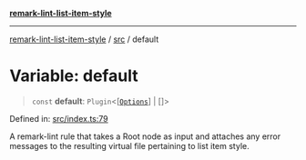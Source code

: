 [**remark-lint-list-item-style**](../../README.md)

***

[remark-lint-list-item-style](../../README.md) / [src](../README.md) / default

# Variable: default

> `const` **default**: `Plugin`\<\[[`Options`](../type-aliases/Options.md)\] \| \[\]\>

Defined in: [src/index.ts:79](https://github.com/Xunnamius/unified-utils/blob/4c96039490babc33d18f0b43637dc16a594a6b2c/packages/remark-lint-list-item-style/src/index.ts#L79)

A remark-lint rule that takes a Root node as input and attaches any error
messages to the resulting virtual file pertaining to list item style.

